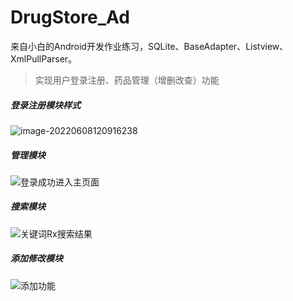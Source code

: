 # DrugStore_Ad
来自小白的Android开发作业练习，SQLite、BaseAdapter、Listview、XmlPullParser。

> 实现用户登录注册、药品管理（增删改查）功能

##### 登录注册模块样式

![image-20220608120916238](https://gitee.com/baniliy/pic-github/raw/master/img/202206081212647.png)

##### 管理模块

![登录成功进入主页面](https://gitee.com/baniliy/pic-github/raw/master/img/202206081212233.png)

##### 搜索模块

![关键词Rx搜索结果](https://gitee.com/baniliy/pic-github/raw/master/img/202206081212951.png)

##### 添加修改模块

![添加功能](https://gitee.com/baniliy/pic-github/raw/master/img/202206081212571.png)



